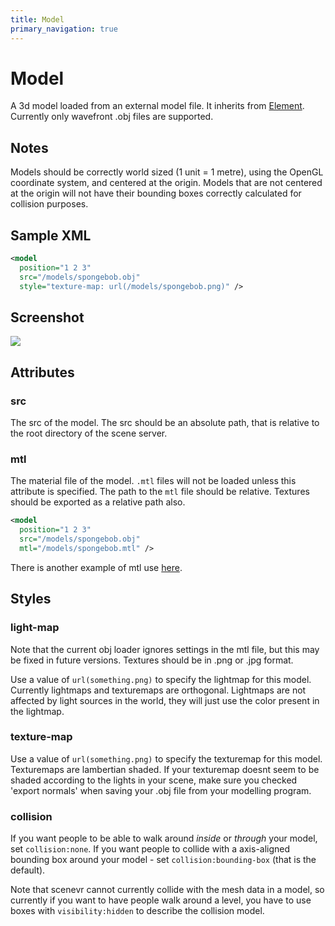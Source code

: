 ```yaml
---
title: Model
primary_navigation: true
---
```


# Model

A 3d model loaded from an external model file. It inherits from [Element](/element.html). Currently only wavefront .obj files are supported.

## Notes

Models should be correctly world sized (1 unit = 1 metre), using the OpenGL coordinate system, and centered at the origin. Models that are not centered at the origin will not have their bounding boxes correctly calculated for collision purposes.

## Sample XML

```xml
<model 
  position="1 2 3" 
  src="/models/spongebob.obj" 
  style="texture-map: url(/models/spongebob.png)" />
```

## Screenshot

<img src="/images/model.png" class="screenshot" />

## Attributes

### src

The src of the model. The src should be an absolute path, that is relative to the root directory of the scene server.

### mtl

The material file of the model. `.mtl` files will not be loaded unless this attribute is specified. The path to the `mtl` file should be relative. Textures should be exported as a relative path also.

```xml
<model 
  position="1 2 3" 
  src="/models/spongebob.obj" 
  mtl="/models/spongebob.mtl" />
```

There is another example of mtl use [here](https://github.com/scenevr/home/blob/master/home.xml#L64).

## Styles

### light-map

Note that the current obj loader ignores settings in the mtl file, but this may be fixed in future versions. Textures should be in .png or .jpg format.

Use a value of `url(something.png)` to specify the lightmap for this model. Currently lightmaps and texturemaps are orthogonal. Lightmaps are not affected by light sources in the world, they will just use the color present in the lightmap.

### texture-map

Use a value of `url(something.png)` to specify the texturemap for this model. Texturemaps are lambertian shaded. If your texturemap doesnt seem to be shaded according to the lights in your scene, make sure you checked 'export normals' when saving your .obj file from your modelling program.

### collision

If you want people to be able to walk around *inside* or *through* your model, set `collision:none`. If you want people to collide with a axis-aligned bounding box around your model - set `collision:bounding-box` (that is the default).

Note that scenevr cannot currently collide with the mesh data in a model, so currently if you want to have people walk around a level, you have to use boxes with `visibility:hidden` to describe the collision model.